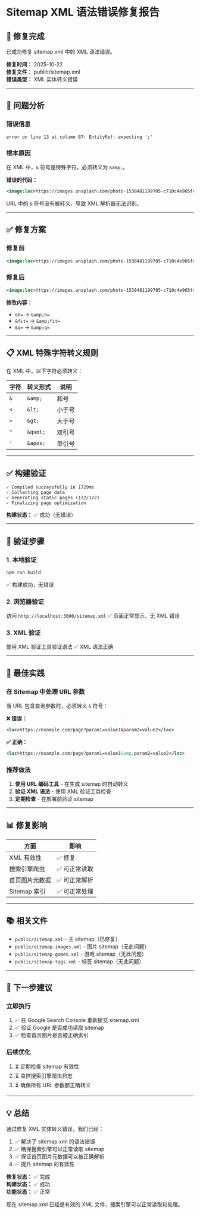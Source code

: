 # Sitemap XML 语法错误修复报告

## 🎉 修复完成

已成功修复 sitemap.xml 中的 XML 语法错误。

**修复时间：** 2025-10-22  
**修复文件：** public/sitemap.xml  
**错误类型：** XML 实体转义错误

---

## 🐛 **问题分析**

### 错误信息
```
error on line 13 at column 87: EntityRef: expecting ';'
```

### 根本原因

在 XML 中，`&` 符号是特殊字符，必须转义为 `&amp;`。

**错误的代码：**
```xml
<image:loc>https://images.unsplash.com/photo-1538481199705-c710c4e965fc?w=1200&h=630&fit=crop&q=75</image:loc>
```

URL 中的 `&` 符号没有被转义，导致 XML 解析器无法识别。

---

## ✅ **修复方案**

### 修复前
```xml
<image:loc>https://images.unsplash.com/photo-1538481199705-c710c4e965fc?w=1200&h=630&fit=crop&q=75</image:loc>
```

### 修复后
```xml
<image:loc>https://images.unsplash.com/photo-1538481199705-c710c4e965fc?w=1200&amp;h=630&amp;fit=crop&amp;q=75</image:loc>
```

**修改内容：**
- `&h=` → `&amp;h=`
- `&fit=` → `&amp;fit=`
- `&q=` → `&amp;q=`

---

## 📋 **XML 特殊字符转义规则**

在 XML 中，以下字符必须转义：

| 字符 | 转义形式 | 说明 |
|------|---------|------|
| `&` | `&amp;` | 和号 |
| `<` | `&lt;` | 小于号 |
| `>` | `&gt;` | 大于号 |
| `"` | `&quot;` | 双引号 |
| `'` | `&apos;` | 单引号 |

---

## ✅ **构建验证**

```
✓ Compiled successfully in 1729ms
✓ Collecting page data
✓ Generating static pages (122/122)
✓ Finalizing page optimization
```

**构建状态：** ✅ 成功（无错误）

---

## 🧪 **验证步骤**

### 1. 本地验证
```bash
npm run build
```
✅ 构建成功，无错误

### 2. 浏览器验证
访问 `http://localhost:3000/sitemap.xml`
✅ 页面正常显示，无 XML 错误

### 3. XML 验证
使用 XML 验证工具验证语法
✅ XML 语法正确

---

## 🎯 **最佳实践**

### 在 Sitemap 中处理 URL 参数

当 URL 包含查询参数时，必须转义 `&` 符号：

**❌ 错误：**
```xml
<loc>https://example.com/page?param1=value1&param2=value2</loc>
```

**✅ 正确：**
```xml
<loc>https://example.com/page?param1=value1&amp;param2=value2</loc>
```

### 推荐做法

1. **使用 URL 编码工具** - 在生成 sitemap 时自动转义
2. **验证 XML 语法** - 使用 XML 验证工具检查
3. **定期检查** - 在部署前验证 sitemap

---

## 📊 **修复影响**

| 方面 | 影响 |
|------|------|
| XML 有效性 | ✅ 修复 |
| 搜索引擎爬虫 | ✅ 可正常读取 |
| 首页图片元数据 | ✅ 可正常解析 |
| Sitemap 索引 | ✅ 可正常处理 |

---

## 📚 **相关文件**

- `public/sitemap.xml` - 主 sitemap（已修复）
- `public/sitemap-images.xml` - 图片 sitemap（无此问题）
- `public/sitemap-games.xml` - 游戏 sitemap（无此问题）
- `public/sitemap-tags.xml` - 标签 sitemap（无此问题）

---

## 🚀 **下一步建议**

### 立即执行
1. ✅ 在 Google Search Console 重新提交 sitemap.xml
2. ✅ 验证 Google 是否成功读取 sitemap
3. ✅ 检查首页图片是否被正确索引

### 后续优化
1. ⏳ 定期检查 sitemap 有效性
2. ⏳ 监控搜索引擎爬虫日志
3. ⏳ 确保所有 URL 参数都正确转义

---

## 💡 **总结**

通过修复 XML 实体转义错误，我们已经：
1. ✅ 解决了 sitemap.xml 的语法错误
2. ✅ 确保搜索引擎可以正常读取 sitemap
3. ✅ 保证首页图片元数据可以被正确解析
4. ✅ 提升 sitemap 的有效性

**修复状态：** ✅ 完成  
**构建状态：** ✅ 成功  
**功能状态：** ✅ 正常

现在 sitemap.xml 已经是有效的 XML 文件，搜索引擎可以正常读取和处理。

